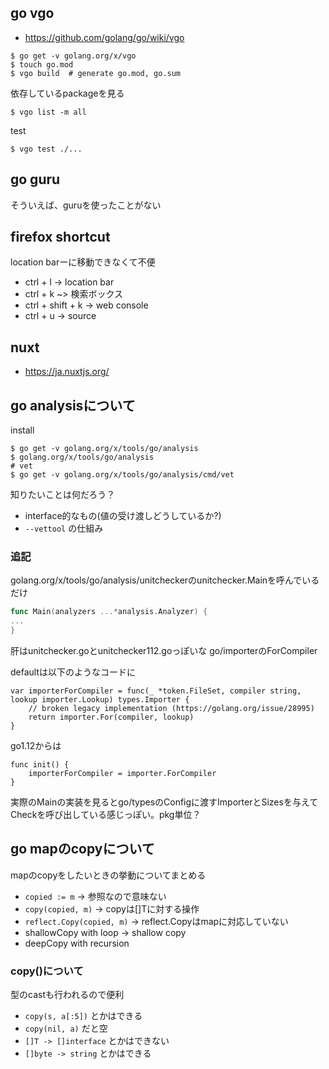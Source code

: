 ## go vgo

- https://github.com/golang/go/wiki/vgo

```console
$ go get -v golang.org/x/vgo
$ touch go.mod
$ vgo build  # generate go.mod, go.sum
```

依存しているpackageを見る

```console
$ vgo list -m all
```

test

```console
$ vgo test ./...
```

## go guru

そういえば、guruを使ったことがない


## firefox shortcut

location barーに移動できなくて不便

- ctrl + l -> location bar
- ctrl + k ~> 検索ボックス
- ctrl + shift + k -> web console
- ctrl + u -> source

## nuxt

- https://ja.nuxtjs.org/


## go analysisについて

install

```console
$ go get -v golang.org/x/tools/go/analysis
$ golang.org/x/tools/go/analysis
# vet
$ go get -v golang.org/x/tools/go/analysis/cmd/vet
```

知りたいことは何だろう？

- interface的なもの(値の受け渡しどうしているか?)
- `--vettool` の仕組み

### 追記

golang.org/x/tools/go/analysis/unitcheckerのunitchecker.Mainを呼んでいるだけ

```go
func Main(analyzers ...*analysis.Analyzer) {
...
}
```

肝はunitchecker.goとunitchecker112.goっぽいな
go/importerのForCompiler

defaultは以下のようなコードに

```
var importerForCompiler = func(_ *token.FileSet, compiler string, lookup importer.Lookup) types.Importer {
	// broken legacy implementation (https://golang.org/issue/28995)
	return importer.For(compiler, lookup)
}
```

go1.12からは

```
func init() {
	importerForCompiler = importer.ForCompiler
}
```

実際のMainの実装を見るとgo/typesのConfigに渡すImporterとSizesを与えてCheckを呼び出している感じっぽい。pkg単位？

## go mapのcopyについて

mapのcopyをしたいときの挙動についてまとめる

- `copied := m` -> 参照なので意味ない
- `copy(copied, m)` -> copyは[]Tに対する操作
- `reflect.Copy(copied, m)` -> reflect.Copyはmapに対応していない
- shallowCopy with loop -> shallow copy
- deepCopy with recursion

### copy()について

型のcastも行われるので便利

- `copy(s, a[:5])` とかはできる
- `copy(nil, a)` だと空
- `[]T -> []interface` とかはできない
- `[]byte -> string` とかはできる
